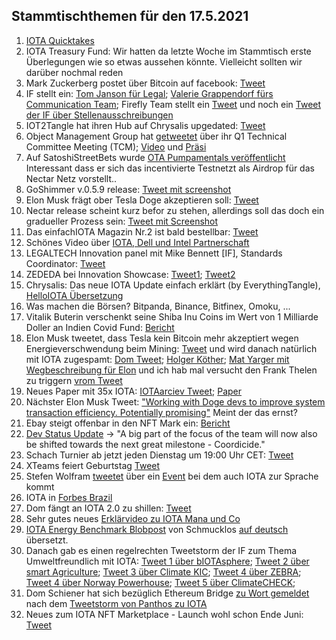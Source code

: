 ## Stammtischthemen für den 17.5.2021

1. [IOTA Quicktakes](https://www.youtube.com/watch?v=EMewMjJnp9k)
2. IOTA Treasury Fund: Wir hatten da letzte Woche im Stammtisch erste Überlegungen wie so etwas aussehen könnte. Vielleicht sollten wir darüber nochmal reden
3. Mark Zuckerberg postet über Bitcoin auf facebook: [Tweet](https://twitter.com/Vrom14286662/status/1392064301620412416?s=20)
4. IF stellt ein: [Tom Janson für Legal](https://blog.iota.org/welcome-tom-jansson-to-the-iota-foundation/); [Valerie Grappendorf fürs Communication Team](https://blog.iota.org/welcome-valerie-grappendorf-to-the-iota-foundation/); Firefly Team stellt ein [Tweet](https://twitter.com/c_varley/status/1393251105971314690?s=20) und noch ein [Tweet der IF über Stellenausschreibungen](https://twitter.com/iota/status/1393144099608346627?s=20)
5. IOT2Tangle hat ihren Hub auf Chrysalis upgedated: [Tweet](https://twitter.com/iot2tangle/status/1392116859898667009)
6. Object Management Group hat [getweetet](https://twitter.com/ObjectMgmtGroup/status/1392124592530022404?s=20) über ihr Q1 Technical Committee Meeting (TCM); [Video](https://www.brighttalk.com/webcast/12231/479877) und [Präsi](http://public2.brighttalk.com/resource/core/337241/omg-2021q1-plenary-update-for-march-followup-webcast-slides_739079.pdf)
7. Auf SatoshiStreetBets wurde [OTA Pumpamentals veröffentlicht](https://www.reddit.com/r/SatoshiStreetBets/comments/n9yafo/iota_pumponomics_from_outer_space_literally_no/?utm_source=share&utm_medium=web2x&context=3) Interessant dass er sich das incentivierte Testnetzt als Airdrop für das Nectar Netz vorstellt..
8. GoShimmer v.0.5.9 release: [Tweet mit screenshot](https://twitter.com/Vrom14286662/status/1392090553899159557?s=20)
9. Elon Musk frägt ober Tesla Doge akzeptieren soll: [Tweet](https://twitter.com/elonmusk/status/1392030108274159619?s=20)
10. Nectar release scheint kurz befor zu stehen, allerdings soll das doch ein gradueller Prozess sein: [Tweet mit Screenshot](https://twitter.com/Vrom14286662/status/1392058292696977408?s=20)
11. Das einfachIOTA Magazin Nr.2 ist bald bestellbar: [Tweet](https://twitter.com/einfachIOTA/status/1392384983055089667?s=20)
12. Schönes Video über [IOTA, Dell und Intel Partnerschaft](https://www.youtube.com/watch?v=iWp9Ddb1WHk)
13. LEGALTECH Innovation panel mit Mike Bennett [IF], Standards Coordinator: [Tweet](https://twitter.com/FINTECHCircle/status/1382620547335487490?s=20)
14. ZEDEDA bei Innovation Showcase: [Tweet1](https://twitter.com/ZededaEdge/status/1385682500635213825?s=20); [Tweet2](https://twitter.com/telecomcouncil/status/1389630917971488768?s=20)
15. Chrysalis: Das neue IOTA Update einfach erklärt (by EverythingTangle), [HelloIOTA Übersetzung](https://www.youtube.com/watch?v=Tr9FaekUtIg)
16. Was machen die Börsen? Bitpanda, Binance, Bitfinex, Omoku, ...
17. Vitalik Buterin verschenkt seine Shiba Inu Coins im Wert von 1 Milliarde Doller an Indien Covid Fund: [Bericht](https://www.vox.com/recode/2021/5/12/22433113/vitalik-buterlin-cryptocurrency-india-shiba-inu-coin-philanthropy)
18. Elon Musk tweetet, dass Tesla kein Bitcoin mehr akzeptiert wegen Energieverschwendung beim Mining: [Tweet](https://twitter.com/elonmusk/status/1392602041025843203?s=20) und wird danach natürlich mit IOTA zugespamt: [Dom Tweet](https://twitter.com/DomSchiener/status/1392605628124868614?s=20); [Holger Köther](https://twitter.com/HolgerKoether/status/1392730340549144577?s=20); [Mat Yarger mit Wegbeschreibung für Elon](https://twitter.com/Mat_Yarger/status/1392641997882728457?s=20) und ich hab mal versucht den Frank Thelen zu triggern [vrom Tweet](https://twitter.com/Vrom14286662/status/1392729382750507008?s=20)
19. Neues Paper mit 35x IOTA: [IOTAarciev Tweet](https://twitter.com/_iotaarchive/status/1392740646767767552?s=19); [Paper](https://www.researchgate.net/publication/351133979_A_Privacy_Preserving_Hybrid_Blockchain_based_Announcement_Scheme_for_Vehicular_Energy_Network)
20. Nächster Elon Musk Tweet: ["Working with Doge devs to improve system transaction efficiency. Potentially promising"](https://twitter.com/elonmusk/status/1392974251011895300?s=20) Meint der das ernst?
21. Ebay steigt offenbar in den NFT Mark ein: [Bericht](https://t3n.de/news/nft-ebay-kaufen-1378475/)
22. [Dev Status Update](https://blog.iota.org/dev-status-update-may-2021/) -> "A big part of the focus of the team will now also be shifted towards the next great milestone - Coordicide."
23. Schach Turnier ab jetzt jeden Dienstag um 19:00 Uhr CET: [Tweet](https://twitter.com/Vrom14286662/status/1393111727781384192?s=20)
24. XTeams feiert Geburtstag [Tweet](https://twitter.com/IOTAXTeams/status/1393110551388098562?s=20)
25. Stefen Wolfram [tweetet](https://twitter.com/stephen_wolfram/status/1392995218417401865?s=20) über ein [Event](https://www.wolfram.com/events/distributed-consensus/) bei dem auch IOTA zur Sprache kommt
26. IOTA in [Forbes Brazil](https://forbes.com.br/forbes-money/2021/05/6-criptos-que-demandam-menos-energia-que-o-bitcoin-para-a-tesla/)
27. Dom fängt an IOTA 2.0 zu shillen: [Tweet](https://twitter.com/DomSchiener/status/1393155261590814724?s=20)
28. Sehr gutes neues [Erklärvideo zu IOTA Mana und Co](https://www.youtube.com/watch?app=desktop&v=Sl0JrQ04_uk)
29. [IOTA Energy Benchmark Blobpost](https://blog.iota.org/internal-energy-benchmarks-for-iota/) von Schmucklos [auf deutsch](https://iota-einsteiger-guide.de/iota_chrysalis-energie-benchmarks.html) übersetzt.
30. Danach gab es einen regelrechten Tweetstorm der IF zum Thema Umweltfreundlich mit IOTA: [Tweet 1 über bIOTAsphere](https://twitter.com/iota/status/1393196093601628164?s=20); [Tweet 2 über smart Agriculture](https://twitter.com/iota/status/1393196091030470668?s=20); [Tweet 3 über Climate KIC](https://twitter.com/iota/status/1393196087926837252?s=20); [Tweet 4 über ZEBRA](https://twitter.com/iota/status/1393196085443694592?s=20); [Tweet 4 über Norway Powerhouse](https://twitter.com/iota/status/1393196082935517191?s=20); [Tweet 5 über ClimateCHECK](https://twitter.com/iota/status/1393196079693303819?s=20); 
31. Dom Schiener hat sich bezüglich Ethereum Bridge [zu Wort gemeldet](https://twitter.com/DomSchiener/status/1393207777162665985?s=20) nach dem [Tweetstorm von Panthos zu IOTA](https://twitter.com/PantosIO/status/1393195744144904195?s=20)
32. Neues zum IOTA NFT Marketplace - Launch wohl schon Ende Juni: [Tweet](https://twitter.com/NFTIOTA/status/1393194612299272192?s=19)

